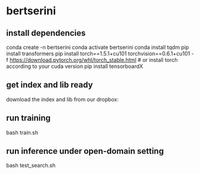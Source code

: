 # bertserini

## install dependencies

conda create -n bertserini
conda activate bertserini
conda install tqdm
pip install transformers 
pip install torch==1.5.1+cu101 torchvision==0.6.1+cu101 -f https://download.pytorch.org/whl/torch_stable.html # or install torch according to your cuda version
pip install tensorboardX

## get index and lib ready

download the index and lib from our dropbox:

## run training

bash train.sh

## run inference under open-domain setting

bash test_search.sh
